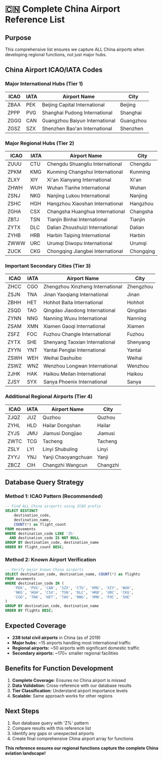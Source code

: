 # 🇨🇳 Complete China Airport Reference List

## **Purpose**
This comprehensive list ensures we capture ALL China airports when developing regional functions, not just major hubs.

## **China Airport ICAO/IATA Codes**

### **Major International Hubs (Tier 1)**
| ICAO | IATA | Airport Name | City |
|------|------|--------------|------|
| ZBAA | PEK | Beijing Capital International | Beijing |
| ZPPP | PVG | Shanghai Pudong International | Shanghai |
| ZGGG | CAN | Guangzhou Baiyun International | Guangzhou |
| ZGSZ | SZX | Shenzhen Bao'an International | Shenzhen |

### **Major Regional Hubs (Tier 2)**
| ICAO | IATA | Airport Name | City |
|------|------|--------------|------|
| ZUUU | CTU | Chengdu Shuangliu International | Chengdu |
| ZPKM | KMG | Kunming Changshui International | Kunming |
| ZLXY | XIY | Xi'an Xianyang International | Xi'an |
| ZHWH | WUH | Wuhan Tianhe International | Wuhan |
| ZSNJ | NKG | Nanjing Lukou International | Nanjing |
| ZSHC | HGH | Hangzhou Xiaoshan International | Hangzhou |
| ZGHA | CSX | Changsha Huanghua International | Changsha |
| ZBTJ | TSN | Tianjin Binhai International | Tianjin |
| ZYTX | DLC | Dalian Zhoushuizi International | Dalian |
| ZYHB | HRB | Harbin Taiping International | Harbin |
| ZWWW | URC | Urumqi Diwopu International | Urumqi |
| ZUCK | CKG | Chongqing Jiangbei International | Chongqing |

### **Important Secondary Cities (Tier 3)**
| ICAO | IATA | Airport Name | City |
|------|------|--------------|------|
| ZHCC | CGO | Zhengzhou Xinzheng International | Zhengzhou |
| ZSJN | TNA | Jinan Yaoqiang International | Jinan |
| ZBHH | HET | Hohhot Baita International | Hohhot |
| ZSQD | TAO | Qingdao Jiaodong International | Qingdao |
| ZYNN | NNG | Nanning Wuxu International | Nanning |
| ZSAM | XMN | Xiamen Gaoqi International | Xiamen |
| ZSFZ | FOC | Fuzhou Changle International | Fuzhou |
| ZYTX | SHE | Shenyang Taoxian International | Shenyang |
| ZYYN | YNT | Yantai Penglai International | Yantai |
| ZSWH | WEH | Weihai Dashuibo | Weihai |
| ZSWZ | WNZ | Wenzhou Longwan International | Wenzhou |
| ZJHK | HAK | Haikou Meilan International | Haikou |
| ZJSY | SYX | Sanya Phoenix International | Sanya |

### **Additional Regional Airports (Tier 4)**
| ICAO | IATA | Airport Name | City |
|------|------|--------------|------|
| ZJQZ | JUZ | Quzhou | Quzhou |
| ZYHL | HLD | Hailar Dongshan | Hailar |
| ZYJS | JMU | Jiamusi Dongjiao | Jiamusi |
| ZWTC | TCG | Tacheng | Tacheng |
| ZSLY | LYI | Linyi Shubuling | Linyi |
| ZYYJ | YNJ | Yanji Chaoyangchuan | Yanji |
| ZBCZ | CIH | Changzhi Wangcun | Changzhi |

## **Database Query Strategy**

### **Method 1: ICAO Pattern (Recommended)**
```sql
-- Find ALL China airports using ICAO prefix
SELECT DISTINCT
    destination_code,
    destination_name,
    COUNT(*) as flight_count
FROM movements 
WHERE destination_code LIKE 'Z%'
  AND destination_code IS NOT NULL
GROUP BY destination_code, destination_name
ORDER BY flight_count DESC;
```

### **Method 2: Known Airport Verification**
```sql
-- Verify major known China airports
SELECT destination_code, destination_name, COUNT(*) as flights
FROM movements
WHERE destination_code IN (
    'PEK', 'PVG', 'CAN', 'SZX', 'CTU', 'KMG', 'XIY', 'WUH',
    'NKG', 'HGH', 'CSX', 'TSN', 'DLC', 'HRB', 'URC', 'CKG',
    'CGO', 'TNA', 'HET', 'TAO', 'NNG', 'XMN', 'FOC', 'SHE'
)
GROUP BY destination_code, destination_name
ORDER BY flights DESC;
```

## **Expected Coverage**
- **238 total civil airports** in China (as of 2019)
- **Major hubs:** ~15 airports handling most international traffic
- **Regional airports:** ~50 airports with significant domestic traffic  
- **Secondary airports:** ~170+ smaller regional facilities

## **Benefits for Function Development**
1. **Complete Coverage:** Ensures no China airport is missed
2. **Data Validation:** Cross-reference with our database results  
3. **Tier Classification:** Understand airport importance levels
4. **Scalable:** Same approach works for other regions

## **Next Steps**
1. Run database query with 'Z%' pattern
2. Compare results with this reference list
3. Identify any gaps or unexpected airports
4. Create final comprehensive China airport array for functions

**This reference ensures our regional functions capture the complete China aviation landscape!**
